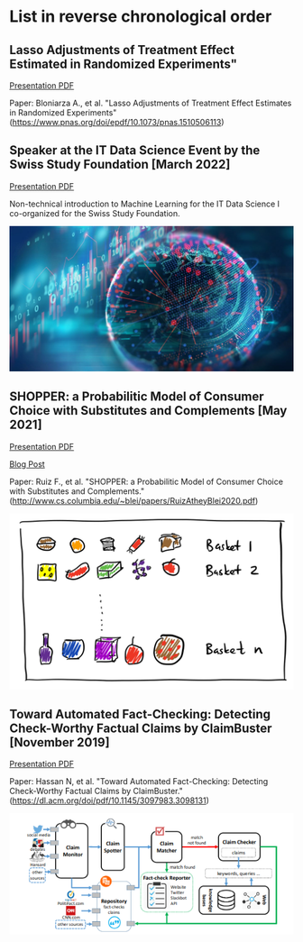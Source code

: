 
# List in reverse chronological order

## Lasso Adjustments of Treatment Effect Estimated in Randomized Experiments"

[Presentation PDF](https://github.com/soelmicheletti/ML-presentations/blob/main/LASSO_adjustments.pdf)

Paper: Bloniarza A., et al. "Lasso Adjustments of Treatment Effect Estimates in Randomized Experiments" (https://www.pnas.org/doi/epdf/10.1073/pnas.1510506113)

## Speaker at the IT Data Science Event by the Swiss Study Foundation [March 2022]

[Presentation PDF](https://github.com/soelmicheletti/ML-presentations/blob/main/IT%20Data%20Science.pdf)

Non-technical introduction to Machine Learning for the IT Data Science I co-organized for the Swiss Study Foundation. 

![Alt text](/images/datascience.jpg?raw=true "Title")

## SHOPPER: a Probabilitic Model of Consumer Choice with Substitutes and Complements [May 2021]

[Presentation PDF](https://github.com/soelmicheletti/ML-presentations/blob/main/SHOPPER.pdf)

[Blog Post](https://soel-micheletti.medium.com/shopper-a-probabilistic-model-of-consumer-choice-with-substitutes-and-complements-31d6fed79a81)

Paper: Ruiz F., et al. "SHOPPER: a Probabilitic Model of Consumer Choice with Substitutes and Complements." (http://www.cs.columbia.edu/~blei/papers/RuizAtheyBlei2020.pdf)

![Alt text](/images/shopper.png?raw=true "Title")

## Toward Automated Fact-Checking: Detecting Check-Worthy Factual Claims by ClaimBuster [November 2019]

  [Presentation PDF](https://github.com/soelmicheletti/ML-presentations/blob/main/Towards%20Automated%20Fact-Checking.pdf)

  Paper: Hassan N, et al. "Toward Automated Fact-Checking: Detecting Check-Worthy Factual Claims by ClaimBuster." (https://dl.acm.org/doi/pdf/10.1145/3097983.3098131)
  
![Alt text](/images/factchecking.png?raw=true "Title")
  
